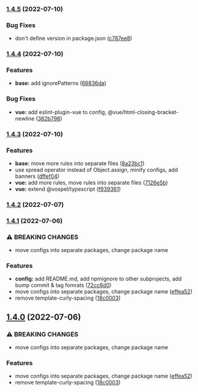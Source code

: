 ### [1.4.5](https://github.com/marekvospel/eslint-config/compare/1.4.4...1.4.5) (2022-07-10)


### Bug Fixes

* don't define version in package.json ([c787ee8](https://github.com/marekvospel/eslint-config/commit/c787ee896978bddbd2af1f3be2d8487e531d04ae))

### [1.4.4](https://github.com/marekvospel/eslint-config/compare/1.4.3...1.4.4) (2022-07-10)


### Features

* **base:** add ignorePatterns ([68836da](https://github.com/marekvospel/eslint-config/commit/68836daa646408ec92bc7eb2e216e73c508fa0d2))


### Bug Fixes

* **vue:** add eslint-plugin-vue to config, @vue/html-closing-bracket-newline ([382b798](https://github.com/marekvospel/eslint-config/commit/382b7980c96d8144a48e8b7b62c9a1956570ed02))

### [1.4.3](https://github.com/marekvospel/eslint-config/compare/1.4.2...1.4.3) (2022-07-10)


### Features

* **base:** move more rules into separate files ([8a23bc1](https://github.com/marekvospel/eslint-config/commit/8a23bc185db7b410ffefa3ea3398e21bc5e9720b))
* use spread operator instead of Object.assign, minify configs, add banners ([dffef04](https://github.com/marekvospel/eslint-config/commit/dffef046a901408836a4a450b3cc45e76240cddd))
* **vue:** add more rules, move rules into separate files ([7126e5b](https://github.com/marekvospel/eslint-config/commit/7126e5bbfb08696192d1ee8242d8df20b816bfd6))
* **vue:** extend @vospel/typescript ([f939361](https://github.com/marekvospel/eslint-config/commit/f93936120120b6085e85bb91765a3080f278bef9))

### [1.4.2](https://github.com/marekvospel/eslint-config/compare/1.4.1...1.4.2) (2022-07-07)

### [1.4.1](https://github.com/marekvospel/eslint-config/compare/1.3.6...1.4.1) (2022-07-06)


### ⚠ BREAKING CHANGES

* move configs into separate packages, change package name

### Features

* **config:** add README.md, add npmignore to other subprojects, add bump commit & tag fomrats ([72cc6d0](https://github.com/marekvospel/eslint-config/commit/72cc6d006e97bba3e514c2d480bddf865198eb1c))
* move configs into separate packages, change package name ([effea52](https://github.com/marekvospel/eslint-config/commit/effea52ca7028d2488b21f5ead68520e1b6c80ee))
* remove template-curly-spacing ([18c0003](https://github.com/marekvospel/eslint-config/commit/18c000357c6466999a85f70d742816e4a4aa97a2))

## [1.4.0](https://github.com/marekvospel/eslint-config/compare/1.3.6...1.4.0) (2022-07-06)


### ⚠ BREAKING CHANGES

* move configs into separate packages, change package name

### Features

* move configs into separate packages, change package name ([effea52](https://github.com/marekvospel/eslint-config/commit/effea52ca7028d2488b21f5ead68520e1b6c80ee))
* remove template-curly-spacing ([18c0003](https://github.com/marekvospel/eslint-config/commit/18c000357c6466999a85f70d742816e4a4aa97a2))

